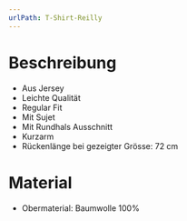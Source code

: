 ```yaml
---
urlPath: T-Shirt-Reilly
---
```

# Beschreibung
- Aus Jersey
- Leichte Qualität
- Regular Fit
- Mit Sujet
- Mit Rundhals Ausschnitt
- Kurzarm
- Rückenlänge bei gezeigter Grösse: 72 cm

# Material
- Obermaterial: Baumwolle 100%
